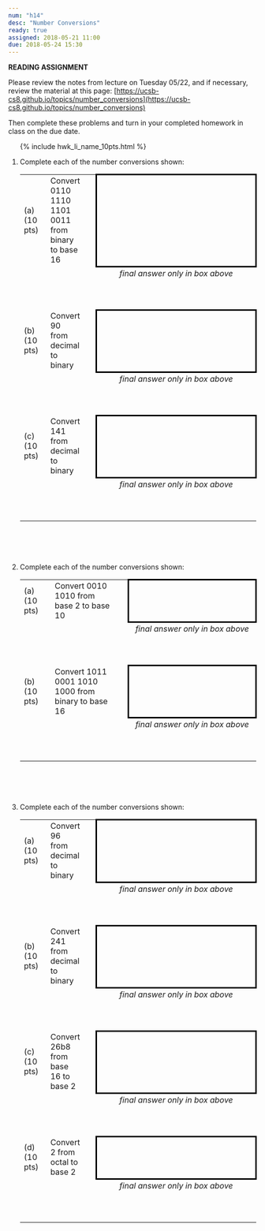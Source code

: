 ```yaml
---
num: "h14"
desc: "Number Conversions"
ready: true
assigned: 2018-05-21 11:00
due: 2018-05-24 15:30
---
```



<b>READING ASSIGNMENT</b>

Please review the notes from lecture on Tuesday 05/22, and if necessary, review the material at this page:
[https://ucsb-cs8.github.io/topics/number_conversions](https://ucsb-cs8.github.io/topics/number_conversions)

Then complete these problems and turn in your completed homework in class on the due date.

<style>
div.num-conversion table * tr th { display: none; } /* no header row */

div.num-conversion table * tr td { border: none; } /* default, no border */

div.num-conversion table * tr:nth-child(even) td:last-of-type {
  vertical-align: top;
  text-align:center;
  font-style:italic;
  padding: 2px 0px 2px 0px;
  height: 5.5em;
  /* background-color: orange; */
}

div.num-conversion table * tr:nth-child(odd) td:nth-child(2n) {
 /* background-color: #FFFFCC; */
 padding-right: 2em; padding-left: 1em;
}


div.num-conversion table * tr:nth-child(odd) td:last-of-type {
 /* background-color: aqua; */
 width: 30em;
 height: 4em;
 border: 3px solid black;
}

div.num-conversion-narrow table * tr:nth-child(odd) td:last-of-type {
 /* background-color: purple; */
 width: 15em;
}


</style>


<ol>

{% include hwk_li_name_10pts.html %}

<li markdown="1" style="margin-bottom:6em;" markdown="1"> Complete each of the number conversions shown:

<div class="num-conversion">

|  |  |  |
|-|-|-|
|(a) (10 pts) | Convert 0110 1110 1101 0011 from binary to base 16	| |
| | | final answer only in box above |
|(b) (10 pts) |Convert 90 from decimal to binary	| |
| | | final answer only in box above |
|(c) (10 pts)|Convert 141 from decimal to binary	| |
| | | final answer only in box above |

</div>

<div class="pagebreak">
</div>

</li>


<li markdown="1" style="margin-bottom:6em;" markdown="1"> Complete each of the number conversions shown:

<div class="num-conversion num-conversion-narrow" >

|  |  |  |
|-|-|-|
|(a) (10 pts)|Convert 0010 1010 from base 2 to base 10	| |
| | | final answer only in box above |
|(b) (10 pts) | Convert 1011 0001 1010 1000 from binary to base 16	| |
| | | final answer only in box above |

</div>
</li>
<li markdown="1" style="margin-bottom:6em;" markdown="1"> Complete each of the number conversions shown:

<div class="num-conversion num-conversion-wide" >

|  |  |  |
|-|-|-|
|(a) (10 pts) |Convert 96 from decimal to binary	 | |
| | | final answer only in box above |
|(b) (10 pts)|Convert 241 from decimal to binary	| |
| | | final answer only in box above |
|(c) (10 pts)|Convert 26b8 from base 16 to base 2	| |
| | | final answer only in box above |
|(d) (10 pts)|Convert 2 from octal to base 2	| |
| | | final answer only in box above |

</div>

</li>

</ol>
